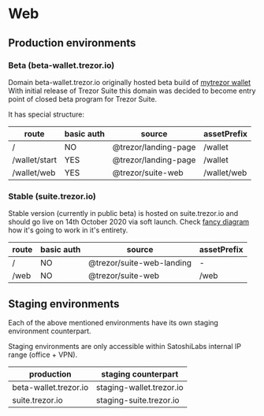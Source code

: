 # Web

## Production environments

### Beta (beta-wallet.trezor.io)

Domain beta-wallet.trezor.io originally hosted beta build of [mytrezor wallet](https://github.com/satoshilabs/mytrezor)
With initial release of Trezor Suite this domain was decided to become entry point of closed beta program for Trezor Suite.

It has special structure:


| route            | basic auth  | source                | assetPrefix                               |
| ---------------- | ----------- | --------------------- | ----------------------------------------- |
| /                | NO          | @trezor/landing-page  | /wallet                                   |
| /wallet/start    | YES         | @trezor/landing-page  | /wallet                                   |
| /wallet/web      | YES         | @trezor/suite-web     | /wallet/web                               |


### Stable (suite.trezor.io)

Stable version (currently in public beta) is hosted on suite.trezor.io and should go live on 14th October 2020 via soft launch.
Check [fancy diagram](https://miro.com/app/board/o9J_kwng2E0=/) how it's going to work in it's entirety.


| route            | basic auth  | source                    | assetPrefix                           |
| ---------------- | ----------- | ------------------------- | ------------------------------------- |
| /                | NO          | @trezor/suite-web-landing | -                                     |
| /web             | NO          | @trezor/suite-web         | /web                                  |


## Staging environments

Each of the above mentioned environments have its own staging environment counterpart.

Staging environments are only accessible within SatoshiLabs internal IP range (office + VPN).

| production                | staging counterpart             |
| ------------------------- | ------------------------------- |
| beta-wallet.trezor.io     | staging-wallet.trezor.io        |
| suite.trezor.io           | staging-suite.trezor.io         |
